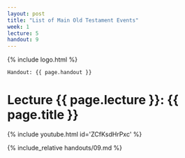 ```yaml
---
layout: post
title: "List of Main Old Testament Events"
week: 1
lecture: 5
handout: 9
---
```


{% include logo.html %}

`Handout: {{ page.handout }}`

# Lecture {{ page.lecture }}: {{ page.title }}

{% include youtube.html id='ZCfKsdHrPxc' %}

{% include_relative handouts/09.md %}